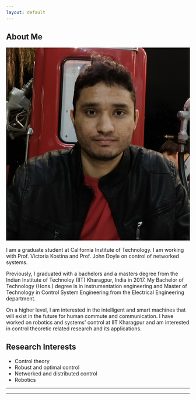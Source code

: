 ```yaml
---
layout: default
---
```


## About Me

<img class="profile-picture" src="Ayush1.jpg">

I am a graduate student at California Institute of Technology. I am working with Prof. Victoria Kostina and Prof. John Doyle on control of networked systems. 

Previously, I graduated with a bachelors and a masters degree from the Indian Institute of Technoloy (IIT) Kharagpur, India 
in 2017. My Bachelor of Technology (Hons.) degree is in instrumentation engineering and Master of Technology in 
Control System Engineering from the Electrical Engineering department. 

On a higher level, I am interested in the intelligent and smart machines that will exist in the future for human 
commute and communication. I have worked on robotics and systems' control at IIT Kharagpur and am interested in 
control theoretic related research and its applications.

## Research Interests

* Control theory
* Robust and optimal control
* Networked and distributed control
* Robotics


---
<hr>
